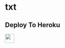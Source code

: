 # txt


## Deploy To Heroku

<a href="https://heroku.com/deploy?template=https://github.com/tiger7815/tiger11">
     <img height="30px" src="https://img.shields.io/badge/Deploy%20To%20Heroku-blueviolet?style=for-the-badge&logo=heroku">
  </a>

